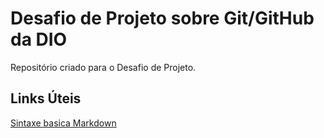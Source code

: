 # Desafio de Projeto sobre Git/GitHub da DIO 
Repositório criado para o Desafio de Projeto.

## Links Úteis
[Sintaxe basica Markdown](https://www.markdownguide.org/basic-syntax/)
